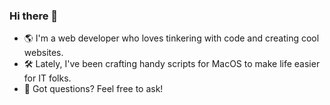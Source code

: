 ### Hi there 👋

- 🌎 I'm a web developer who loves tinkering with code and creating cool websites.
- 🛠️ Lately, I've been crafting handy scripts for MacOS to make life easier for IT folks.
- 💬 Got questions? Feel free to ask!

<!--
**Jephsenn/Jephsenn** is a ✨ _special_ ✨ repository because its `README.md` (this file) appears on your GitHub profile.

Here are some ideas to get you started:

- 🔭 I’m currently working on ...
- 🌱 I’m currently learning ...
- 👯 I’m looking to collaborate on ...
- 🤔 I’m looking for help with ...
- 💬 Ask me about ...
- 📫 How to reach me: ...
- 😄 Pronouns: ...
- ⚡ Fun fact: ...
-->
